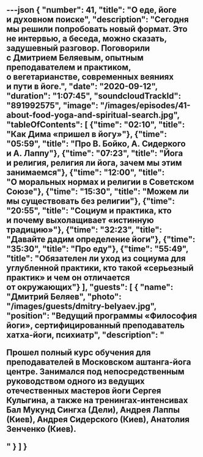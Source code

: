 ---json
{
	"number": 41,
	"title": "О&nbsp;еде, йоге и&nbsp;духовном поиске",
	"description": "Сегодня мы&nbsp;решили попробовать новый формат. Это не&nbsp;интервью, а&nbsp;беседа, можно сказать, задушевный разговор. Поговорили с&nbsp;Дмитрием Беляевым, опытным преподавателем и&nbsp;практиком, о&nbsp;вегетарианстве, современных веяниях и&nbsp;пути в&nbsp;йоге.",
	"date": "2020-09-12",
	"duration": "1:07:45",
	"soundcloudTrackId": "891992575",
	"image": "/images/episodes/41-about-food-yoga-and-spiritual-search.jpg",
	"tableOfContents": [
		{"time": "02:10", "title": "Как Дима &laquo;пришел в&nbsp;йогу&raquo;"},
		{"time": "05:59", "title": "Про В. Бойко, А.&nbsp;Сидеркого и&nbsp;А.&nbsp;Лаппу"},
		{"time": "07:23", "title": "Йога и&nbsp;религия, религия&nbsp;ли йога, зачем мы&nbsp;этим занимаемся"},
		{"time": "12:00", "title": "О&nbsp;моральных нормах и&nbsp;религии в&nbsp;Советском Союзе"},
		{"time": "15:30", "title": "Можем&nbsp;ли мы&nbsp;существовать без религии"},
		{"time": "20:55", "title": "Социум и&nbsp;практика, кто и&nbsp;почему выхолащивает &laquo;истинную традицию&raquo;"},
		{"time": "32:23", "title": "Давайте дадим определение йоги"},
		{"time": "35:30", "title": "Про еду"},
		{"time": "55:49", "title": "Обязателен&nbsp;ли уход из&nbsp;социума для углубленной практики, кто такой &laquo;серьезный практик&raquo; и&nbsp;чем он&nbsp;отличается от&nbsp;окружающих"}
	],
	"guests": [
		{
			"name": "Дмитрий Беляев",
			"photo": "/images/guests/dmitry-belyaev.jpg",
			"position": "Ведущий программы &laquo;Философия йоги&raquo;, сертифицированный преподаватель хатха-йоги, психиатр",
			"description": "<p>Прошел полный курс обучения для преподавателей в&nbsp;Московском аштанга-йога центре. Занимался под непосредственным руководством одного из&nbsp;ведущих отечественных мастеров йоги Сергея Кулыгина, а&nbsp;также на&nbsp;тренингах-интенсивах Бал Мукунд Сингха (Дели), Андрея Лаппы (Киев), Андрея Сидерского (Киев), Анатолия Зенченко (Киев).</p>"
		}
	]
}
---
